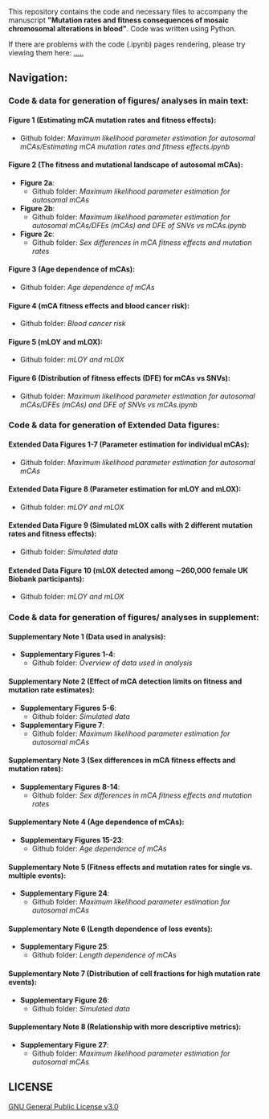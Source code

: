 This repository contains the code and necessary files to accompany the manuscript **"Mutation rates and fitness consequences of mosaic chromosomal alterations in blood"**. Code was written using Python. 

If there are problems with the code (.ipynb) pages rendering, please try viewing them here: [.....](https://nbviewer.org/github/the-blundell-lab/mCA-mutation-rates-fitness-consequences/tree/main/)

## Navigation:
### Code & data for generation of figures/ analyses in main text:
#### Figure 1 (Estimating mCA mutation rates and fitness effects):
- Github folder: _Maximum likelihood parameter estimation for autosomal mCAs/Estimating mCA mutation rates and fitness effects.ipynb_

#### Figure 2 (The fitness and mutational landscape of autosomal mCAs):
- **Figure 2a**:
    - Github folder: _Maximum likelihood parameter estimation for autosomal mCAs_
- **Figure 2b**:
    - Github folder: _Maximum likelihood parameter estimation for autosomal mCAs/DFEs (mCAs) and DFE of SNVs vs mCAs.ipynb_
- **Figure 2c**:
    - Github folder: _Sex differences in mCA fitness effects and mutation rates_
    
#### Figure 3 (Age dependence of mCAs):
- Github folder: _Age dependence of mCAs_
    
#### Figure 4 (mCA fitness effects and blood cancer risk):
- Github folder: _Blood cancer risk_
  
#### Figure 5 (mLOY and mLOX):
- Github folder: _mLOY and mLOX_
  
#### Figure 6 (Distribution of fitness effects (DFE) for mCAs vs SNVs):
- Github folder: _Maximum likelihood parameter estimation for autosomal mCAs/DFEs (mCAs) and DFE of SNVs vs mCAs.ipynb_

 
### Code & data for generation of Extended Data figures:
#### Extended Data Figures 1-7 (Parameter estimation for individual mCAs):
- Github folder: _Maximum likelihood parameter estimation for autosomal mCAs_
 
#### Extended Data Figure 8 (Parameter estimation for mLOY and mLOX):
- Github folder: _mLOY and mLOX_

#### Extended Data Figure 9 (Simulated mLOX calls with 2 different mutation rates and fitness effects):
- Github folder: _Simulated data_
 
#### Extended Data Figure 10 (mLOX detected among ∼260,000 female UK Biobank participants):
- Github folder: _mLOY and mLOX_


### Code & data for generation of figures/ analyses in supplement:
#### Supplementary Note 1 (Data used in analysis):
- **Supplementary Figures 1-4**:
    - Github folder: _Overview of data used in analysis_
    
#### Supplementary Note 2 (Effect of mCA detection limits on fitness and mutation rate estimates):
- **Supplementary Figures 5-6**:
    - Github folder: _Simulated data_
- **Supplementary Figure 7**:
    - Github folder: _Maximum likelihood parameter estimation for autosomal mCAs_
      
#### Supplementary Note 3 (Sex differences in mCA fitness effects and mutation rates):
- **Supplementary Figures 8-14**:
    - Github folder: _Sex differences in mCA fitness effects and mutation rates_
      
#### Supplementary Note 4 (Age dependence of mCAs):
- **Supplementary Figures 15-23**:
    - Github folder: _Age dependence of mCAs_
      
#### Supplementary Note 5 (Fitness effects and mutation rates for single vs. multiple events):
- **Supplementary Figure 24**:
    - Github folder: _Maximum likelihood parameter estimation for autosomal mCAs_
    
#### Supplementary Note 6 (Length dependence of loss events):
- **Supplementary Figure 25**:
    - Github folder: _Length dependence of mCAs_
  
#### Supplementary Note 7 (Distribution of cell fractions for high mutation rate events):
- **Supplementary Figure 26**:
    - Github folder: _Simulated data_

#### Supplementary Note 8 (Relationship with more descriptive metrics):
- **Supplementary Figure 27**:
    - Github folder: _Maximum likelihood parameter estimation for autosomal mCAs_

## LICENSE
[GNU General Public License v3.0](https://choosealicense.com/licenses/gpl-3.0/)
